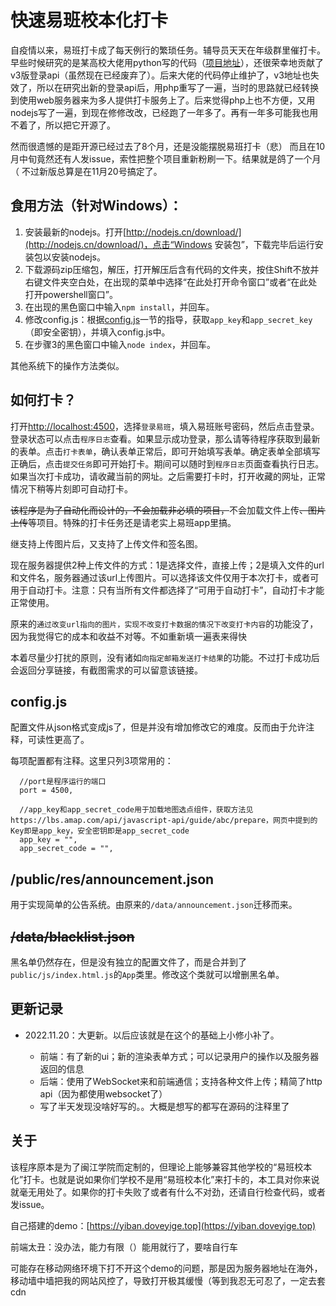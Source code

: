 # 快速易班校本化打卡

自疫情以来，易班打卡成了每天例行的繁琐任务。辅导员天天在年级群里催打卡。早些时候研究的是某高校大佬用python写的代码（[项目地址](https://github.com/xlc520/yiban_auto_submit)），还很荣幸地贡献了v3版登录api（虽然现在已经废弃了）。后来大佬的代码停止维护了，v3地址也失效了，所以在研究出新的登录api后，用php重写了一遍，当时的思路就已经转换到使用web服务器来为多人提供打卡服务上了。后来觉得php上也不方便，又用nodejs写了一遍，到现在修修改改，已经跑了一年多了。再有一年多可能我也用不着了，所以把它开源了。

然而很遗憾的是距开源已经过去了8个月，还是没能摆脱易班打卡（悲）
而且在10月中旬竟然还有人发issue，索性把整个项目重新粉刷一下。结果就是鸽了一个月（ 不过新版总算是在11月20号搞定了。

## 食用方法（针对Windows）：
1. 安装最新的nodejs。打开[http://nodejs.cn/download/](http://nodejs.cn/download/)，点击“Windows 安装包”，下载完毕后运行安装包以安装nodejs。
2. 下载源码zip压缩包，解压，打开解压后含有代码的文件夹，按住Shift不放并右键文件夹空白处，在出现的菜单中选择“在此处打开命令窗口”或者“在此处打开powershell窗口”。
3. 在出现的黑色窗口中输入`npm install`，并回车。
4. 修改config.js：根据[config.js](https://github.com/yige233/fast_yiban#configjson)一节的指导，获取`app_key`和`app_secret_key`（即安全密钥），并填入config.js中。
5. 在步骤3的黑色窗口中输入`node index`，并回车。

其他系统下的操作方法类似。

## 如何打卡？
打开[http://localhost:4500](http://localhost:4500)，选择`登录易班`，填入易班账号密码，然后点击登录。登录状态可以点击`程序日志`查看。如果显示成功登录，那么请等待程序获取到最新的表单。点击`打卡表单`，确认表单正常后，即可开始填写表单。确定表单全部填写正确后，点击`提交任务`即可开始打卡。期间可以随时到`程序日志`页面查看执行日志。如果当次打卡成功，请收藏当前的网址。之后需要打卡时，打开收藏的网址，正常情况下稍等片刻即可自动打卡。

~~该程序是为了自动化而设计的，不会加载非必填的项目，~~不会加载文件上传~~、图片上传~~等项目。特殊的打卡任务还是请老实上易班app里搞。

继支持上传图片后，又支持了上传文件和签名图。

现在服务器提供2种上传文件的方式：1是选择文件，直接上传；2是填入文件的url和文件名，服务器通过该url上传图片。可以选择该文件仅用于本次打卡，或者可用于自动打卡。注意：只有当所有文件都选择了“可用于自动打卡”，自动打卡才能正常使用。

原来的`通过改变url指向的图片，实现不改变打卡数据的情况下改变打卡内容`的功能没了，因为我觉得它的成本和收益不对等。不如重新填一遍表来得快

本着尽量少打扰的原则，没有诸如`向指定邮箱发送打卡结果`的功能。不过打卡成功后会返回分享链接，有截图需求的可以留意该链接。

## config.js

配置文件从json格式变成js了，但是并没有增加修改它的难度。反而由于允许注释，可读性更高了。

每项配置都有注释。这里只列3项常用的：

```
  //port是程序运行的端口
  port = 4500,

  //app_key和app_secret_code用于加载地图选点组件，获取方法见https://lbs.amap.com/api/javascript-api/guide/abc/prepare，网页中提到的Key即是app_key，安全密钥即是app_secret_code
  app_key = "",
  app_secret_code = "",
```

## /public/res/announcement.json
用于实现简单的公告系统。由原来的`/data/announcement.json`迁移而来。

## ~~/data/blacklist.json~~
黑名单仍然存在，但是没有独立的配置文件了，而是合并到了`public/js/index.html.js`的`App`类里。修改这个类就可以增删黑名单。

## 更新记录

* 2022.11.20：大更新。以后应该就是在这个的基础上小修小补了。

  * 前端：有了新的ui；新的渲染表单方式；可以记录用户的操作以及服务器返回的信息
  * 后端：使用了WebSocket来和前端通信；支持各种文件上传；精简了http api（因为都使用websocket了）
  * 写了半天发现没啥好写的。。大概是想写的都写在源码的注释里了

## 关于
该程序原本是为了闽江学院而定制的，但理论上能够兼容其他学校的“易班校本化”打卡。也就是说如果你们学校不是用“易班校本化”来打卡的，本工具对你来说就毫无用处了。如果你的打卡失败了或者有什么不对劲，还请自行检查代码，或者发issue。

自己搭建的demo：[https://yiban.doveyige.top](https://yiban.doveyige.top)

前端太丑：没办法，能力有限（）能用就行了，要啥自行车

可能存在移动网络环境下打不开这个demo的问题，那是因为服务器地址在海外，移动墙中墙把我的网站风控了，导致打开极其缓慢（等到我忍无可忍了，一定去套cdn
